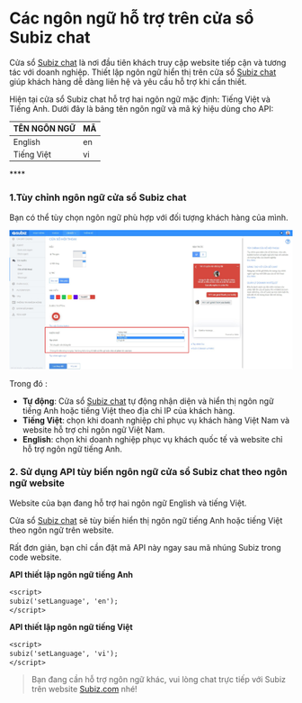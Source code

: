 # Các ngôn ngữ hỗ trợ trên cửa sổ Subiz chat

Cửa sổ [Subiz chat](https://subiz.com/vi/live-chat.html) là nơi đầu tiên khách truy cập website tiếp cận và tương tác với doanh nghiệp. Thiết lập ngôn ngữ hiển thị trên cửa sổ [Subiz chat](https://subiz.com/vi/live-chat.html) giúp khách hàng dễ dàng liên hệ và yêu cầu hỗ trợ khi cần thiết.

Hiện tại cửa sổ Subiz chat hỗ trợ hai ngôn ngữ mặc định: Tiếng Việt và Tiếng Anh. Dưới đây là bảng tên ngôn ngữ và mã ký hiệu dùng cho API:

| **TÊN NGÔN NGỮ** | **MÃ** |
| :--- | :--- |
| English | en |
| Tiếng Việt | vi |

\*\*\*\*

### **1.Tùy chỉnh ngôn ngữ cửa sổ Subiz chat**

Bạn có thể tùy chọn ngôn ngữ phù hợp với đối tượng khách hàng của mình.  


![T&#xF9;y ch&#x1EC9;nh ng&#xF4;n ng&#x1EEF; c&#x1EED;a s&#x1ED5; Subiz chat](../../../.gitbook/assets/ngon-ngu.jpg)

Trong đó :

* **Tự động**: Cửa sổ [Subiz chat](https://subiz.com/vi/live-chat.html) tự động nhận diện và hiển thị ngôn ngữ tiếng Anh hoặc tiếng Việt theo địa chỉ IP của khách hàng.
* **Tiếng Việt**: chọn khi doanh nghiệp chỉ phục vụ khách hàng Việt Nam và website hỗ trợ chỉ ngôn ngữ Việt Nam.
* **English**: chọn khi doanh nghiệp phục vụ khách quốc tế và website chỉ hỗ trợ ngôn ngữ tiếng Anh.

### **2. Sử dụng API tùy biến ngôn ngữ cửa sổ Subiz chat theo ngôn ngữ website**

Website của bạn đang hỗ trợ hai ngôn ngữ English và tiếng Việt.

Cửa sổ [Subiz chat](https://subiz.com/vi/live-chat.html) sẽ tùy biến hiển thị ngôn ngữ tiếng Anh hoặc tiếng Việt theo ngôn ngữ trên website.

Rất đơn giản, bạn chỉ cần đặt mã API này ngay sau mã nhúng Subiz trong code website.

**API thiết lập ngôn ngữ tiếng Anh**

```text
<script>
subiz('setLanguage', 'en');
</script>
```

**API thiết lập ngôn ngữ tiếng Việt**

```text
<script>
subiz('setLanguage', 'vi');
</script>
```

> Bạn đang cần hỗ trợ ngôn ngữ khác, vui lòng chat trực tiếp với Subiz trên website [Subiz.com](https://subiz.com/vi/feature.html) nhé!

